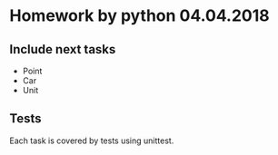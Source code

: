 # Homework by python 04.04.2018

## Include next tasks

* Point
* Car
* Unit

## Tests

Each task is covered by tests using unittest.